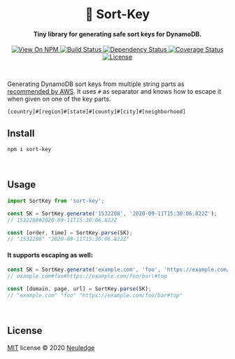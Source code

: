 <h1 align="center" style="text-align:center">🔑 Sort-Key</h1>

<h4 align="center">Tiny library for generating safe sort keys for DynamoDB.</h4>

<p align="center">
  <a href="https://www.npmjs.org/package/sort-key">
    <img src="http://img.shields.io/npm/v/sort-key.svg" alt="View On NPM">
  </a>
  <a href="https://travis-ci.com/neuledge/sort-key">
    <img src="https://travis-ci.com/neuledge/sort-key.svg?branch=master" alt="Build Status">
  </a>
  <a href="https://depfu.com/github/neuledge/sort-key?project_id=15586">
    <img src="https://badges.depfu.com/badges/c8d7e8c2c15dc9427a6d96b382a83cd8/overview.svg" alt="Dependency Status">
  </a>
  <a href="https://coveralls.io/github/neuledge/sort-key?branch=master">
    <img src="https://coveralls.io/repos/github/neuledge/sort-key/badge.svg?branch=master"
      alt="Coverage Status" />
  </a>
  <a href="LICENSE">
    <img src="https://img.shields.io/npm/l/sort-key.svg" alt="License">
  </a>
</p>
<br>

Generating DynamoDB sort keys from multiple string parts as [recommended by
AWS](https://docs.aws.amazon.com/amazondynamodb/latest/developerguide/bp-sort-keys.html). It uses
 `#` as separator and knows how to escape it when given on one of the key parts.

```
[country]#[region]#[state]#[county]#[city]#[neighborhood]
```

## Install

```bash
npm i sort-key
```

<br>

## Usage

```ts
import SortKey from 'sort-key';

const SK = SortKey.generate('1532208', '2020-09-11T15:30:06.822Z');
// 1532208#2020-09-11T15:30:06.822Z

const [order, time] = SortKey.parse(SK);
// "1532208" "2020-09-11T15:30:06.822Z"
```

#### It supports escaping as well:

```ts
const SK = SortKey.generate('example.com', 'foo', 'https://example.com/foo/bar#top');
// example.com#foo#https://example.com/foo/bar\#top

const [domain, page, url] = SortKey.parse(SK);
// "example.com" "foo" "https://example.com/foo/bar#top"
```

<br>

## License

[MIT](LICENSE) license &copy; 2020 [Neuledge](https://neuledge.com)
